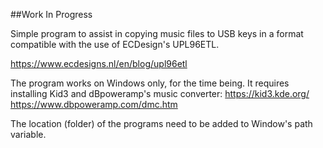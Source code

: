 
##Work In Progress

Simple program to assist in copying music files to USB keys in a format compatible with the use of ECDesign's UPL96ETL.

https://www.ecdesigns.nl/en/blog/upl96etl

The program works on Windows only, for the time being. It requires installing Kid3 and dBpoweramp's music converter:
https://kid3.kde.org/
https://www.dbpoweramp.com/dmc.htm

The location (folder) of the programs need to be added to Window's path variable.


